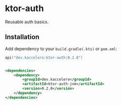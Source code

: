 # ktor-auth

Reusable auth basics.

## Installation

Add dependency to your `build.gradle(.kts)` or `pom.xml`:

```kotlin
api("dev.kaccelero:ktor-auth:0.2.0")
```

```xml

<dependencies>
    <dependency>
        <groupId>dev.kaccelero</groupId>
        <artifactId>ktor-auth-jvm</artifactId>
        <version>0.2.0</version>
    </dependency>
</dependencies>
```
